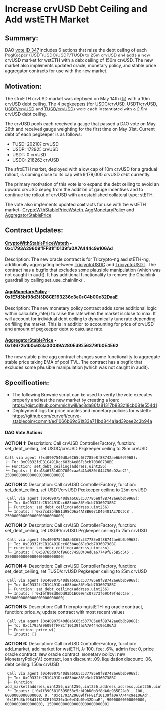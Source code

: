 # Increase crvUSD Debt Ceiling and Add wstETH Market

## **Summary**: 

DAO [vote ID 347](https://dao.curve.fi/vote/ownership/347) includes 6 actions that raise the debt ceiling of each PegKeeper (USDT/USDC/USDP/TUSD) to 25m crvUSD and adds a new crvUSD market for wstETH with a debt ceiling of 150m crvUSD. The new market also implements updated oracle, monetary policy, and stable price aggregator contracts for use with the new market. 
 

## **Motivation**:

The sfrxETH crvUSD market was deployed on May 14th ([tx](https://etherscan.io/tx/0x6d879b6e8a64478f3ecc5c2f918c4cf8c29ae0a3f93651159e4dc0278c5c49b5)) with a 10m crvUSD debt ceiling. The 4 pegkeepers (for [USDC/crvUSD](https://etherscan.io/address/0xaA346781dDD7009caa644A4980f044C50cD2ae22), [USDT/crvUSD](https://etherscan.io/address/0xE7cd2b4EB1d98CD6a4A48B6071D46401Ac7DC5C8), [USDP/crvUSD](https://etherscan.io/address/0x6B765d07cf966c745B340AdCa67749fE75B5c345) and [TUSD/crvUSD](https://etherscan.io/address/0x1ef89Ed0eDd93D1EC09E4c07373f69C49f4dcCae)) were each instantiated with a 2.5m crvUSD debt ceiling.

The crvUSD pools each received a gauge that passed a DAO vote on May 26th and received gauge weighting for the first time on May 31st. Current debt of each pegkeeper is as follows:
- TUSD: 202107 crvUSD
- USDP: 172925 crvUSD
- USDT: 0 crvUSD
- USDC: 218262 crvUSD

The sfrxETH market, deployed with a low cap of 10m crvUSD for a gradual rollout, is coming close to its cap with 9,179,000 crvUSD debt currently. 

The primary motivation of this vote is to expand the debt ceiling to avoid an upward crvUSD depeg from the addition of gauge incentives and to continue the rollout of crvUSD with an established collateral type: stETH.

The vote also implements updated contracts for use with the wstETH market- [CryptoWithStablePriceWsteth](https://etherscan.io/address/0xc1793A29609ffFF81f10139fa0A7A444c9e106Ad), [AggMonetaryPolicy](https://etherscan.io/address/0x1E7d3bf98d3f8D8CE193236c3e0eC4b00e32DaaE) and [AggregatorStablePrice](https://etherscan.io/address/0x18672b1b0c623a30089A280Ed9256379fb0E4E62)


## **Contract Updates**:

#### [CryptoWithStablePriceWsteth](https://etherscan.io/address/0xc1793A29609ffFF81f10139fa0A7A444c9e106Ad) - 0xc1793A29609ffFF81f10139fa0A7A444c9e106Ad
Description: The new oracle contract is for Tricrypto-ng and stETH-ng, additionally aggregating between [TricryptoUSDC](https://etherscan.io/address/0x7F86Bf177Dd4F3494b841a37e810A34dD56c829B) and [TricryptoUSDT](https://etherscan.io/address/0xf5f5B97624542D72A9E06f04804Bf81baA15e2B4). The contract has a bugfix that excludes some plausible manipulation (which was not caught in audit). It has additional functionality to remove the Chainlink guardrail by calling set_use_chainlink().

#### [AggMonetaryPolicy](https://etherscan.io/address/0x1E7d3bf98d3f8D8CE193236c3e0eC4b00e32DaaE) - 0x1E7d3bf98d3f8D8CE193236c3e0eC4b00e32DaaE
 Description: The new monetary policy contract adds some additional logic within calculate_rate() to raise the rate when the market is close to max. It will account for individual debt ceiling to dynamically tune rate depending on filling the market. This is in addition to accounting for price of crvUSD and amount of pegkeeper debt to calculate rate.

#### [AggregatorStablePrice](https://etherscan.io/address/0x18672b1b0c623a30089A280Ed9256379fb0E4E62) - 0x18672b1b0c623a30089A280Ed9256379fb0E4E62
The new stable price agg contract changes some functionality to aggregate stable price taking EMA of pool TVL. The contract has a bugfix that excludes some plausible manipulation (which was not caught in audit).



## **Specification**:

- The following Brownie script can be used to verify the vote executes properly and test the new market by creating a loan: https://gist.github.com/michwill/ad8da86fa81317b883218cb081e554d1
- Deployment logs for price oracles and monetary policies for wsteth: https://github.com/curvefi/curve-stablecoin/commit/ed1066b69c61933a711bd844a1ad39cee2c3b94a


#### DAO Vote Actions
**ACTION 1:** 
Description: Call crvUSD ControllerFactory, function: set_debt_ceiling, set USDC/crvUSD Pegkeeper ceiling to 25m crvUSD

```
Call via agent (0x40907540d8a6C65c637785e8f8B742ae6b0b9968):  
├─ To: 0xC9332fdCB1C491Dcc683bAe86Fe3cb70360738BC
├─ Function: set_debt_ceiling(address,uint256)
└─ Inputs: ['0xaA346781dDD7009caa644A4980f044C50cD2ae22', 25000000000000000000000000]
```

**ACTION 2:** 
 Description: Call crvUSD ControllerFactory, function: set_debt_ceiling, set USDT/crvUSD Pegkeeper ceiling to 25m crvUSD

```
 Call via agent (0x40907540d8a6C65c637785e8f8B742ae6b0b9968):
 ├─ To: 0xC9332fdCB1C491Dcc683bAe86Fe3cb70360738BC
 ├─ Function: set_debt_ceiling(address,uint256)
 └─ Inputs: ['0xE7cd2b4EB1d98CD6a4A48B6071D46401Ac7DC5C8', 25000000000000000000000000]
```

**ACTION 3:** 
Description: Call crvUSD ControllerFactory, function: set_debt_ceiling, set USDP/crvUSD Pegkeeper ceiling to 25m crvUSD

```
 Call via agent (0x40907540d8a6C65c637785e8f8B742ae6b0b9968):
 ├─ To: 0xC9332fdCB1C491Dcc683bAe86Fe3cb70360738BC
 ├─ Function: set_debt_ceiling(address,uint256)
 └─ Inputs: ['0x6B765d07cf966c745B340AdCa67749fE75B5c345', 25000000000000000000000000]
```

**ACTION 4:** 
 Description: Call crvUSD ControllerFactory, function: set_debt_ceiling, set TUSD/crvUSD Pegkeeper ceiling to 25m crvUSD

```
 Call via agent (0x40907540d8a6C65c637785e8f8B742ae6b0b9968):
 ├─ To: 0xC9332fdCB1C491Dcc683bAe86Fe3cb70360738BC
 ├─ Function: set_debt_ceiling(address,uint256)
 └─ Inputs: ['0x1ef89Ed0eDd93D1EC09E4c07373f69C49f4dcCae', 25000000000000000000000000]
```

**ACTION 5:** 
 Description: Call Tricrypto-ng/stETH-ng oracle contract, function: price_w,  update contract with most recent values

```
 Call via agent (0x40907540d8a6C65c637785e8f8B742ae6b0b9968):
 ├─ To: 0xc1793A29609ffFF81f10139fa0A7A444c9e106Ad
 ├─ Function: price_w()
 └─ Inputs: []
```

**ACTION 6:** 
 Description: Call crvUSD ControllerFactory, function: add_market, add market for wstETH, A: 100, fee: .6%, admin fee: 0, price oracle contract: new oracle contract, monetary policy: new MonetaryPolicyV2 contract, loan discount: .09, liquidation discount: .06, debt ceiling: 150m crvUSD

```
 Call via agent (0x40907540d8a6C65c637785e8f8B742ae6b0b9968):
 ├─ To: 0xC9332fdCB1C491Dcc683bAe86Fe3cb70360738BC
 ├─ Function: add_market(address,uint256,uint256,uint256,address,address,uint256,uint256,uint256)
 └─ Inputs: ['0x7f39C581F595B53c5cb19bD0b3f8dA6c935E2Ca0', 100, 6000000000000000, 0, '0xc1793A29609ffFF81f10139fa0A7A444c9e106Ad', '0x1E7d3bf98d3f8D8CE193236c3e0eC4b00e32DaaE', 90000000000000000, 60000000000000000, 150000000000000000000000000]
```
